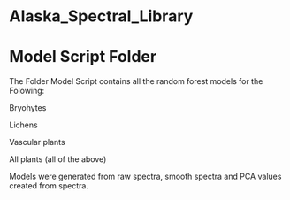 # Alaska_Spectral_Library
# Model Script Folder
The Folder Model Script contains all the random forest models for the Folowing:

Bryohytes

Lichens

Vascular plants

All plants (all of the above)

Models were generated from raw spectra, smooth spectra and PCA values created from spectra. 
